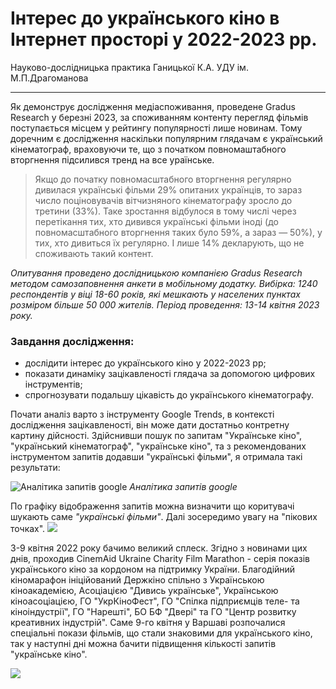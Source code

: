 # Інтерес до українського кіно в Інтернет просторі у 2022-2023 рр.
Науково-дослідницька практика Ганицької К.А. УДУ ім. М.П.Драгоманова 
_________________
Як демонструє дослідження медіаспоживання, проведене Gradus Research у березні 2023, за споживанням контенту перегляд фільмів поступається місцем у рейтингу популярності лише новинам.
Тому доречним є дослідження наскільки популярним глядачам є український кінематограф, враховуючи те, що з початком повномаштабного вторгнення підсилився тренд на все ураїнське. 

>Якщо до початку повномасштабного вторгнення регулярно дивилася українські фільми 29% опитаних українців, то зараз число поціновувачів вітчизняного кінематографу зросло до третини (33%). Таке зростання відбулося в тому числі через перетікання тих, хто дивився українські фільми іноді (до повномасштабного вторгнення таких було 59%, а зараз — 50%), у тих, хто дивиться їх регулярно. І лише 14% декларують, що не споживають такий контент.

*Опитування проведено дослідницькою компанією Gradus Research методом самозаповнення анкети в мобільному додатку. Вибірка: 1240 респондентів у віці 18-60 років, які мешкають у населених пунктах розміром більше 50 000 жителів. Період проведення: 13-14 квітня 2023 року.*

### Завдання дослідження: 
- дослідити інтерес до українського кіно у 2022-2023 рр;
- показати динаміку зацікавленості глядача за допомогою цифрових інструментів;
- спрогнозувати подальшу цікавість до українського кінематографу.

Почати аналіз варто з інструменту Google Trends, в контексті дослідження зацікавленості, він може дати достатньо контретну картину дійсності.
Здійснивши пошук по запитам "Українське кіно", "український кінематограф", "українське кіно", та з рекомендованих інструментом запитів додавши "українські фільми", я отримала такі результати: 

![*Аналітика запитів google*](https://github.com/HanytskaKateryna/Interest-in-Ukrainian-cinema-in-the-Internet-space-in-2022-2023./blob/main/%D0%97%D0%BD%D1%96%D0%BC%D0%BE%D0%BA%20%D0%B5%D0%BA%D1%80%D0%B0%D0%BD%D0%B0%202023-11-28%20%D0%BE%2013.22.29.png)
*Аналітика запитів google*

По графіку відображення запитів можна визначити що коритувачі шукають саме *"українські фільми"*. Далі зосередимо увагу на "пікових точках".
![](https://github.com/HanytskaKateryna/Interest-in-Ukrainian-cinema-in-the-Internet-space-in-2022-2023./blob/main/%D0%97%D0%BD%D1%96%D0%BC%D0%BE%D0%BA%20%D0%B5%D0%BA%D1%80%D0%B0%D0%BD%D0%B0%202023-11-28%20%D0%BE%2013.29.01.png)

3-9 квітня 2022 року бачимо великий сплеск. Згідно з новинами цих днів, проходив CinemAid Ukraine Charity Film Marathon - серія показів українського кіно за кордоном на підтримку України. Благодійний кіномарафон ініційований Держкіно спільно з Українською кіноакадемією, Асоціацією "Дивись українське", Українською кіноасоціацією, ГО "УкрКіноФест", ГО "Спілка підприємців теле- та кіноіндустрії", ГО "Нарешті", БО БФ "Двері" та ГО "Центр розвитку креативних індустрій". 
Саме 9-го квітня у Варшаві розпочалися спеціальні покази фільмів, що стали знаковими для українського кіно, так у наступні дні можна бачити підвищення кількості запитів "українське кіно". 

![](https://github.com/HanytskaKateryna/Interest-in-Ukrainian-cinema-in-the-Internet-space-in-2022-2023./blob/main/%D0%97%D0%BD%D1%96%D0%BC%D0%BE%D0%BA%20%D0%B5%D0%BA%D1%80%D0%B0%D0%BD%D0%B0%202023-11-28%20%D0%BE%2014.31.28.png)

